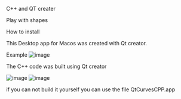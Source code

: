 C++ and QT creater

Play with shapes 


How to install

This Desktop app for Macos was created with Qt creator.

Example
![image](https://user-images.githubusercontent.com/21117852/64495741-9ff25480-d2d0-11e9-82bf-5052ea13340c.png)


The C++ code was built using Qt creator

![image](https://user-images.githubusercontent.com/21117852/64495768-f069b200-d2d0-11e9-8c2e-12cc6217c8fa.png)
![image](https://user-images.githubusercontent.com/21117852/64495759-d92ac480-d2d0-11e9-9a80-a2d053d9b48f.png)

if you can not build it yourself you can use the file QtCurvesCPP.app

